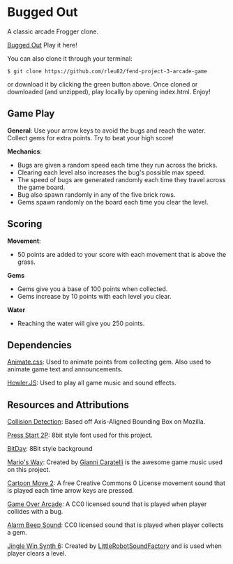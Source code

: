 # **Bugged Out**
A classic arcade Frogger clone.

[Bugged Out](https://rleu82.github.io/fend-project-3-arcade-game/) Play it here!

You can also clone it through your terminal: 
```
$ git clone https://github.com/rleu82/fend-project-3-arcade-game
```
or download it by clicking the green button above. Once cloned or downloaded (and unzipped), play locally by opening index.html. Enjoy!

## Game Play
**General**: Use your arrow keys to avoid the bugs and reach the water. Collect gems for extra points. Try to beat your high score!

**Mechanics**:
* Bugs are given a random speed each time they run across the bricks. 
* Clearing each level also increases the bug's possible max speed. 
* The speed of bugs are generated randomly each time they travel across the game board.
* Bug also spawn randomly in any of the five brick rows.
* Gems spawn randomly on the board each time you clear the level. 

## Scoring
**Movement**: 
* 50 points are added to your score with each movement that is above the grass.

**Gems**
* Gems give you a base of 100 points when collected. 
* Gems increase by 10 points with each level you clear.

**Water**
* Reaching the water will give you 250 points.

## Dependencies
[Animate.css](https://daneden.github.io/animate.css/): Used to animate points from collecting gem. Also used to animate game text and announcements.

[Howler.JS](https://howlerjs.com/): Used to play all game music and sound effects.

## Resources and Attributions
[Collision Detection](https://developer.mozilla.org/en-US/docs/Games/Techniques/2D_collision_detection): Based off Axis-Aligned Bounding Box on Mozilla.

[Press Start 2P](https://fonts.google.com/specimen/Press+Start+2P): 8bit style font used for this project.

[BitDay](http://www.bitday.me/download/): 8Bit style background

[Mario's Way](https://freesound.org/people/xsgianni/sounds/388079/): Created by [Gianni Caratelli](gianni73@hotmail.com) is the awesome game music used on this project.

[Cartoon Move 2](https://freesound.org/people/andresix/sounds/245631/): A free Creative Commons 0 License movement sound that is played each time arrow keys are pressed.

[Game Over Arcade](https://freesound.org/people/myfox14/sounds/382310/): A CC0 licensed sound that is played when player collides with a bug.

[Alarm Beep Sound](https://freesound.org/people/Kodack/sounds/258020/): CC0 licensed sound that is played when player collects a gem.

[Jingle Win Synth 6](https://freesound.org/people/LittleRobotSoundFactory/sounds/274181/): Created  by [LittleRobotSoundFactory](https://freesound.org/people/LittleRobotSoundFactory/) and is used when player clears a level.